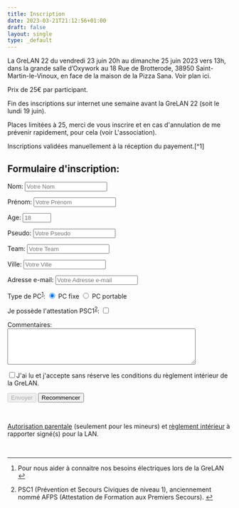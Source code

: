 ```yaml
---
title: Inscription
date: 2023-03-21T21:12:56+01:00
draft: false
layout: single
type: _default
---
```

La GreLAN 22 du vendredi 23 juin 20h au dimanche 25 juin 2023 vers 13h, dans la grande salle d’Oxywork au 18 Rue de Brotterode, 38950 Saint-Martin-le-Vinoux, en face de la maison de la Pizza Sana. Voir plan ici.

Prix de 25€ par participant.

Fin des inscriptions sur internet une semaine avant la GreLAN 22 (soit le lundi 19 juin).

Places limitées à 25, merci de vous inscrire et en cas d'annulation de me prévenir rapidement, pour cela (voir L'association).

Inscriptions validées manuellement à la réception du payement.[^1]

## Formulaire d'inscription:

<form id="subscribe" name="subscribe" method="POST" data-netlify="true" data-netlify-recaptcha="true">
  <div class="form">
    <p>
      <label>Nom:</label>
      <input type="text" name="nom" size="20" maxlength="30" placeholder="Votre Nom"/>
    </p>
    <p>
      <label>Prénom:</label>
      <input type="text" name="prenom" size="20" maxlength="30" placeholder="Votre Prénom"/>
    </p>
    <p>
      <label>Age:</label>
      <input type="number" name="age" min="10" max="100" placeholder="18">
    </p>
    <p>
      <label>Pseudo:</label>
      <input type="text" name="pseudo" size="20" maxlength="30" placeholder="Votre Pseudo"/>
    </p>
    <p>
      <label>Team:</label>
      <input type="text" name="team" size="20" maxlength="30" placeholder="Votre Team"/>
    </p>
    <p>
      <label>Ville:</label>
      <input type="text" name="ville" size="20" maxlength="30" placeholder="Votre Ville"/>
    </p>
    <p>
      <label>Adresse e-mail:</label>
      <input type="text" name="mail" size="20" maxlength="50" placeholder="Votre Adresse e-mail"/>
    </p>
    <p>
      <label>Type de PC<sup id="fnref:1"><a href="#fn:1" class="footnote-ref" role="doc-noteref">1</a></sup>:</label>
      <input type="radio" name="type" id="typeChoice1" value="Desktop" checked/> PC fixe
      <input type="radio" name="type" id="typeChoice2" value="Laptop"/> PC portable
    </p>
    <p>
     <label for="secouristeCheckBox">Je possède l'attestation PSC1<sup id="fnref:2"><a href="#fn:2"   class="footnote-ref" role="doc-noteref">2</a></sup>:</label>
     <input type="hidden" name="secouriste" id="secouristeHidden" value="Non"/>
     <input type="checkbox" name="secouriste" id="secouristeCheckBox" value="Oui"/>
    </p>
    <p>
      <label class="lbl-textarea">Commentaires:</label>
      <textarea name="commentaires" maxlength="300" rows="5" cols="50"></textarea>
    </p>
  </div>
  <p>
    <label for="acceptCheckbox"><input type="checkbox" name="accepter" id="acceptCheckbox"   value="Oui"  onchange="document.getElementById('submitSubscribe').disabled = !this.checked;">J'ai lu et j'accepte sans réserve les conditions du règlement intérieur de la GreLAN.</label>
  </p>
  <p>
    <div data-netlify-recaptcha="true"></div>
  </p>
  <p>
    <button type="submit" disabled id="submitSubscribe">Envoyer</button>
    <button type="reset">Recommencer</button>
  </p>
</form>
<script>
document.getElementById('subscribe').addEventListener('submit', function(){
    if(document.getElementById("secouristeCheckBox").checked) {
        document.getElementById('secouristeHidden').disabled = true;
    }
});
</script>

<br/>

[Autorisation parentale](/autorisation.pdf) (seulement pour les mineurs) et [règlement intérieur](/reglement.pdf) à rapporter signé(s) pour la LAN.

<br/>

<section class="footnotes" role="doc-endnotes">
<hr>
<ol>
<li id="fn:1" role="doc-endnote">
<p>Pour nous aider à connaitre nos besoins électriques lors de la GreLAN <a href="#fnref:1" class="footnote-backref" role="doc-backlink">↩︎</a></p>
</li>
<li id="fn:2" role="doc-endnote">
<p>PSC1 (Prévention et Secours Civiques de niveau 1), anciennement nommé AFPS (Attestation de Formation aux Premiers Secours). <a href="#fnref:2" class="footnote-backref" role="doc-backlink">↩︎</a></p>
</li>
</ol>
</section>
